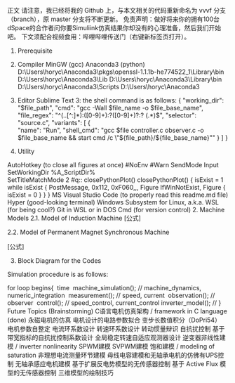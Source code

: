 正文
请注意，我已经将我的 Github 上，与本文相关的代码重新命名为 vvvf 分支（branch），原 master 分支将不断更新。
免责声明：做好将来你的拥有100台dSpace的合作者问你要Simuliink仿真结果你却没有的心理准备，然后我们开始吧。
下文须配合视频食用：哔哩哔哩传送门（右键新标签页打开）。
1. Prerequisite
1. Compiler
MinGW (gcc)
Anaconda3 (python)
 D:\Users\horyc\Anaconda3\pkgs\openssl-1.1.1b-he774522_1\Library\bin
 D:\Users\horyc\Anaconda3\Lib
 D:\Users\horyc\Anaconda3\Library\bin
 D:\Users\horyc\Anaconda3\Scripts
 D:\Users\horyc\Anaconda3
2. Editor
Sublime Text 3: the shell command is as follows:
{
 "working_dir": "$file_path",
 "cmd": "gcc -Wall $file_name -o $file_base_name",
 "file_regex": "^(..[^:]*):([0-9]+):?([0-9]+)?:? (.*)$",
 "selector": "source.c",
 "variants": 
     [
         {   
 "name": "Run",
 "shell_cmd": "gcc $file controller.c observer.c -o $file_base_name && start cmd /c \"${file_path}/${file_base_name}\""
         }
     ]
 }


2. Utility

AutoHotkey (to close all figures at once)
 #NoEnv
 #Warn
 SendMode Input  
 SetWorkingDir %A_ScriptDir%  
 SetTitleMatchMode 2
 #q:: closePythonPlot() 
 closePythonPlot()
 {
     isExist = 1
     while isExist
     {
         PostMessage, 0x112, 0xF060,,, Figure
         IfWinNotExist, Figure
         {
             isExist = 0
         }
     }
 }
MS Visual Studio Code (to properly read this readme.md file)
Hyper (good-looking terminal)
Windows Subsystem for Linux, a.k.a. WSL (for being cool?)
Git in WSL or in DOS Cmd (for version control)
2. Machine Models
2.1. Model of Induction Machine
[公式]

2.2. Model of Permanent Magnet Synchronous Machine

[公式]

3. Block Diagram for the Codes

Simulation procedure is as follows:

 for loop begins{
 ​
     time
 ​
     machine_simulation(); // machine_dynamics, numeric_integration
 ​
     measurement(); // speed, current
 ​
     observation(); // observer 
 ​
     control(); // speed_control, current_control
 ​
     inverter_model(); // 
 }
Future Topics (Brainstorming)
C语言电机仿真架构 / framework in C language (done)
永磁电机的仿真
电机设计的电路参数拟合
变步长数值积分（DoPri54）
电机参数自整定
电流环系数设计
转速环系数设计
转动惯量辩识
自抗扰控制
基于带宽指标的自抗扰控制系数设计
全局稳定转速自适应观测器设计
逆变器非线性建模 / inverter nonlinearity
SPWM建模
SVPWM建模
饱和建模 / modeling of saturation
非理想电流测量环节建模
母线电容建模和无轴承电机的仿佛有UPS控制
无轴承感应电机建模
基于扩展反电势模型的无传感器控制
基于 Active Flux 模型的无传感器控制
三维模型的绘制技巧